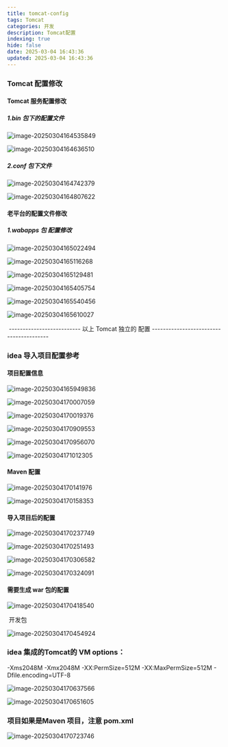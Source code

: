 ```yaml
---
title: tomcat-config
tags: Tomcat
categories: 开发
description: Tomcat配置
indexing: true
hide: false
date: 2025-03-04 16:43:36
updated: 2025-03-04 16:43:36
---
```


### Tomcat 配置修改

#### Tomcat 服务配置修改

##### 1.bin 包下的配置文件

![image-20250304164535849](../tomcat-config/image-20250304164535849.png)

![image-20250304164636510](../tomcat-config/image-20250304164636510.png)



##### 2.conf 包下⽂件

![image-20250304164742379](../tomcat-config/image-20250304164742379.png)

![image-20250304164807622](../tomcat-config/image-20250304164807622.png)



####  老平台的配置文件修改

##### 1.wabapps 包 配置修改

![image-20250304165022494](../tomcat-config/image-20250304165022494.png)

![image-20250304165116268](../tomcat-config/image-20250304165116268.png)

![image-20250304165129481](../tomcat-config/image-20250304165129481.png)

![image-20250304165405754](../tomcat-config/image-20250304165405754.png)

![image-20250304165540456](../tomcat-config/image-20250304165540456.png)

![image-20250304165610027](../tomcat-config/image-20250304165610027.png)



​			-------------------------- 以上 Tomcat 独立的 配置 ----------------------------------------

### idea 导入项目配置参考

#### 项目配置信息

![image-20250304165949836](../tomcat-config/image-20250304165949836.png)

![image-20250304170007059](../tomcat-config/image-20250304170007059.png)

![image-20250304170019376](../tomcat-config/image-20250304170019376.png)

![image-20250304170909553](../tomcat-config/image-20250304170909553.png)

![image-20250304170956070](../tomcat-config/image-20250304170956070.png)

![image-20250304171012305](../tomcat-config/image-20250304171012305.png)



#### Maven 配置

![image-20250304170141976](../tomcat-config/image-20250304170141976.png)

![image-20250304170158353](../tomcat-config/image-20250304170158353.png)



#### 导入项目后的配置

![image-20250304170237749](../tomcat-config/image-20250304170237749.png)

![image-20250304170251493](../tomcat-config/image-20250304170251493.png)

![image-20250304170306582](../tomcat-config/image-20250304170306582.png)

![image-20250304170324091](../tomcat-config/image-20250304170324091.png)

#### 需要生成 war 包的配置

![image-20250304170418540](../tomcat-config/image-20250304170418540.png)

​	开发包

![image-20250304170454924](../tomcat-config/image-20250304170454924.png)



###  idea 集成的Tomcat的 VM options：

-Xms2048M -Xmx2048M -XX:PermSize=512M -XX:MaxPermSize=512M - Dfile.encoding=UTF-8

![image-20250304170637566](../tomcat-config/image-20250304170637566.png)

![image-20250304170651605](../tomcat-config/image-20250304170651605.png)



### 项目如果是Maven 项目，注意 pom.xml 

![image-20250304170723746](../tomcat-config/image-20250304170723746.png)
